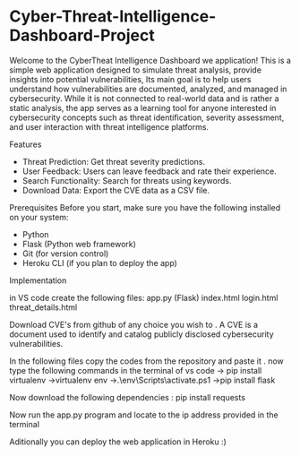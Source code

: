 # Cyber-Threat-Intelligence-Dashboard-Project

Welcome to the CyberTheat Intelligence Dashboard we application! This is a simple web application designed to simulate threat analysis, provide insights into potential vulnerabilities, Its main goal is to help users understand how vulnerabilities are documented, analyzed, and managed in cybersecurity.  While it is not connected to real-world data and is rather a static analysis, the app serves as a learning tool for anyone interested in cybersecurity concepts such as threat identification, severity assessment, and user interaction with threat intelligence platforms. 


Features

- Threat Prediction: Get threat severity predictions.
- User Feedback: Users can leave feedback and rate their experience.
- Search Functionality: Search for threats using keywords.
- Download Data: Export the CVE data as a CSV file.

Prerequisites
Before you start, make sure you have the following installed on your system:
- Python 
- Flask (Python web framework)
- Git (for version control)
- Heroku CLI (if you plan to deploy the app)

Implementation

in VS code create the following files:
 app.py (Flask)
 index.html
 login.html
 threat_details.html

 Download CVE's from github of any choice you wish to . A CVE is a document used to identify and catalog publicly disclosed cybersecurity vulnerabilities.

 In the following files copy the codes from the repository and paste it . 
 now type the following commands in the terminal of vs code 
 -> pip install virtualenv
 ->virtualenv env 
 ->.\env\Scripts\activate.ps1
 ->pip install flask

 Now download the following dependencies :
 pip install requests

 Now run the app.py program and locate to the ip address provided in the terminal 

 Aditionally you can deploy the web application in Heroku :)
 
